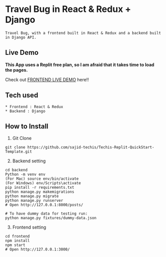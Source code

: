# Travel Bug in React & Redux + Django

```
Travel Bug, with a frontend built in React & Redux and a backend built in Django API.
```

## Live Demo

**This App uses a Replit free plan, so I am afraid that it takes time to load the pages.**

Check out [FRONTEND LIVE DEMO](https://travel-website-frontend-part.soumikdas6.repl.co/) here!!

## Tech used

```
* Frontend : React & Redux
* Backend : Django
```

## How to Install

1. Git Clone

```
git clone https://github.com/sajid-techis/Techis-Replit-QuickStart-Template.git
```

2. Backend setting

```
cd backend
Python -m venv env
(For Mac) source env/bin/activate
(For Windows) env/Scripts\activate
pip install -r requirements.txt
python manage.py makemigrations
python manage.py migrate
python manage.py runserver
# Open http://127.0.0.1:8000/posts/

# To have dummy data for testing run:
python manage.py fixtures/dummy-data.json
```

3. Frontend setting

```
cd frontend
npm install
npm start
# Open http://127.0.0.1:3000/
```
